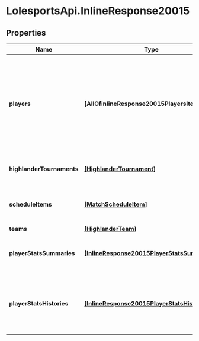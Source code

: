 # LolesportsApi.InlineResponse20015

## Properties
Name | Type | Description | Notes
------------ | ------------- | ------------- | -------------
**players** | **[AllOfinlineResponse20015PlayersItems]** | Contains information about the player in question.  If &#x60;playerStatsSummary&#x60; and &#x60;playerStatsHistory&#x60; are missing then the player did not take part in the tournament specificed by the tournament ID in the url.  | 
**highlanderTournaments** | [**[HighlanderTournament]**](HighlanderTournament.md) | Contains the various tournaments the player has participated in.  | 
**scheduleItems** | [**[MatchScheduleItem]**](MatchScheduleItem.md) | Contains details about the next 4 matches the player&#x27;s team is schedule to participate in.  | 
**teams** | [**[HighlanderTeam]**](HighlanderTeam.md) |  | 
**playerStatsSummaries** | [**[InlineResponse20015PlayerStatsSummaries]**](InlineResponse20015PlayerStatsSummaries.md) | The stats displayed here are for the player during the tournament specified in the url  | [optional] 
**playerStatsHistories** | [**[InlineResponse20015PlayerStatsHistories]**](InlineResponse20015PlayerStatsHistories.md) | Displays stats from the recently played matches in that particular tournaments. The array starts with the most recently played match.  | [optional] 
